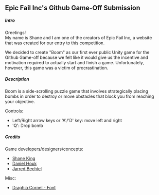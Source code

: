 ## Epic Fail Inc's Github Game-Off Submission


##### Intro
Greetings!  
My name is Shane and I am one of the creators of Epic Fail Inc, a website that was created for our entry to this competition.  
  
We decided to create "Boom" as our first ever public Unity game for the Github Game-off because we felt like it would give us the incentive
and motivation required to actually start and finish a game. Unfortunately, however, this game was a victim of procrastination.  
  
##### Description
Boom is a side-scrolling puzzle game that involves strategically placing bombs in order to destroy or move obstacles that block you from reaching
your objective.  
  

Controls:  
* Left/Right arrow keys or 'A'/'D' key: move left and right  
* 'Q': Drop bomb  
  
##### Credits
Game developers/designers/concepts:  
* [Shane King](https://github.com/ShaneK)  
* [Daniel Houk](https://github.com/DRHouk)  
* [Jarred Bechtel](https://github.com/bechtelj)  
  
Misc:
* [Draghia Cornel - Font](http://dccanim.deviantart.com/)
